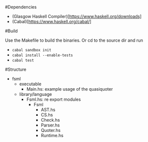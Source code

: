 #Dependencies

- (Glasgow Haskell Compiler)[https://www.haskell.org/downloads]
- (Cabal)[https://www.haskell.org/cabal/]

#Build

Use the Makefile to build the binaries.
Or cd to the source dir and run
- `cabal sandbox init` 
- `cabal install --enable-tests`
- `cabal test`

#Structure
- fsml
  - executable
    - Main.hs: example usage of the quasiquoter
  - library/language
    - Fsml.hs: re export modules
      - Fsml
        - AST.hs
        - CS.hs
        - Check.hs
        - Parser.hs
        - Quoter.hs
        - Runtime.hs
